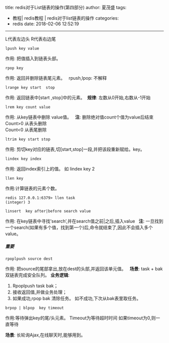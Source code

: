 title: redis对于List链表的操作(第四部分)
author: 夏茂盛
tags:
  - 教程| redis教程 | redis对于list链表的操作
categories:
  - redis
date: 2018-02-06 12:52:19
---
L代表左边头 R代表右边尾
~~~
lpush key value
~~~
作用: 把值插入到链表头部。
~~~
rpop key
~~~
作用: 返回并删除链表尾元素。  
rpush,lpop: 不解释
~~~
lrange key start  stop
~~~
作用: 返回链表中[start ,stop]中的元素。 
**规律**: 左数从0开始,右数从-1开始
~~~
lrem key count value
~~~
作用: 从key链表中删除 value值。  
**注**: 删除绝对值count个值为value后结束  
Count>0 从表头删除  
Count<0 从表尾删除

~~~
ltrim key start stop
~~~
作用: 剪切key对应的链表,切[start,stop]一段,并把该段重新赋给。key。
~~~
lindex key index
~~~
作用: 返回index索引上的值。
如  lindex key 2
~~~
llen key
~~~
作用:计算链表的元素个数。
~~~
redis 127.0.0.1:6379> llen task
(integer) 3
~~~
~~~
linsert  key after|before search value
~~~
作用: 在key链表中寻找’search’,并在search值之前|之后,插入value  
**注**: 一旦找到一个search(如果有多个值，找到第一个)后,命令就结束了,因此不会插入多个value。

##### 重要
~~~
rpoplpush source dest
~~~
作用: 把source的尾部拿出,放在dest的头部,并返回该单元值。   
**场景**: task + bak 双链表完成安全队列。
**业务逻辑**:
1. Rpoplpush task bak；
2. 接收返回值,并做业务处理；
3. 如果成功,rpop bak 清除任务。 如不成功,下次从bak表里取任务。
~~~
brpop | blpop  key timeout
~~~
作用:等待弹出key的尾/头元素。 
Timeout为等待超时时间
如果timeout为0,则一直等待

**场景**: 长轮询Ajax,在线聊天时,能够用到。